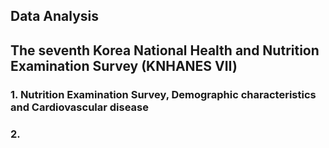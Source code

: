 ## Data Analysis
## The seventh Korea National Health and Nutrition Examination Survey (KNHANES Ⅶ)
    
### 1. Nutrition Examination Survey, Demographic characteristics and Cardiovascular disease
    
### 2. 
